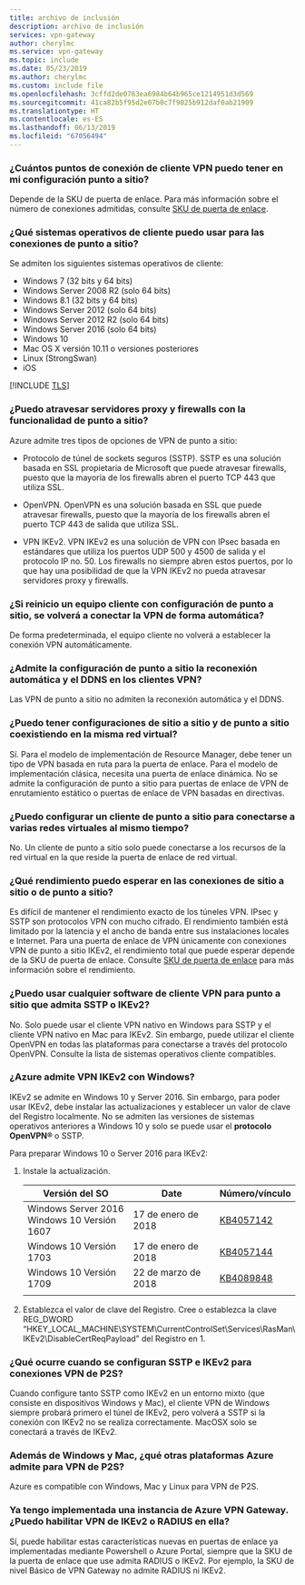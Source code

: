 ```yaml
---
title: archivo de inclusión
description: archivo de inclusión
services: vpn-gateway
author: cherylmc
ms.service: vpn-gateway
ms.topic: include
ms.date: 05/23/2019
ms.author: cherylmc
ms.custom: include file
ms.openlocfilehash: 3cffd2de0763ea6984b64b965ce1214951d3d569
ms.sourcegitcommit: 41ca82b5f95d2e07b0c7f9025b912daf0ab21909
ms.translationtype: HT
ms.contentlocale: es-ES
ms.lasthandoff: 06/13/2019
ms.locfileid: "67056494"
---
```

### <a name="how-many-vpn-client-endpoints-can-i-have-in-my-point-to-site-configuration"></a>¿Cuántos puntos de conexión de cliente VPN puedo tener en mi configuración punto a sitio?

Depende de la SKU de puerta de enlace. Para más información sobre el número de conexiones admitidas, consulte [SKU de puerta de enlace](../articles/vpn-gateway/vpn-gateway-about-vpngateways.md#gwsku).

### <a name="supportedclientos"></a>¿Qué sistemas operativos de cliente puedo usar para las conexiones de punto a sitio?

Se admiten los siguientes sistemas operativos de cliente:

* Windows 7 (32 bits y 64 bits)
* Windows Server 2008 R2 (solo 64 bits)
* Windows 8.1 (32 bits y 64 bits)
* Windows Server 2012 (solo 64 bits)
* Windows Server 2012 R2 (solo 64 bits)
* Windows Server 2016 (solo 64 bits)
* Windows 10
* Mac OS X versión 10.11 o versiones posteriores
* Linux (StrongSwan)
* iOS

[!INCLUDE [TLS](vpn-gateway-tls-updates.md)]

### <a name="can-i-traverse-proxies-and-firewalls-using-point-to-site-capability"></a>¿Puedo atravesar servidores proxy y firewalls con la funcionalidad de punto a sitio?

Azure admite tres tipos de opciones de VPN de punto a sitio:

* Protocolo de túnel de sockets seguros (SSTP). SSTP es una solución basada en SSL propietaria de Microsoft que puede atravesar firewalls, puesto que la mayoría de los firewalls abren el puerto TCP 443 que utiliza SSL.

* OpenVPN. OpenVPN es una solución basada en SSL que puede atravesar firewalls, puesto que la mayoría de los firewalls abren el puerto TCP 443 de salida que utiliza SSL.

* VPN IKEv2. VPN IKEv2 es una solución de VPN con IPsec basada en estándares que utiliza los puertos UDP 500 y 4500 de salida y el protocolo IP no. 50. Los firewalls no siempre abren estos puertos, por lo que hay una posibilidad de que la VPN IKEv2 no pueda atravesar servidores proxy y firewalls.

### <a name="if-i-restart-a-client-computer-configured-for-point-to-site-will-the-vpn-automatically-reconnect"></a>¿Si reinicio un equipo cliente con configuración de punto a sitio, se volverá a conectar la VPN de forma automática?

De forma predeterminada, el equipo cliente no volverá a establecer la conexión VPN automáticamente.

### <a name="does-point-to-site-support-auto-reconnect-and-ddns-on-the-vpn-clients"></a>¿Admite la configuración de punto a sitio la reconexión automática y el DDNS en los clientes VPN?

Las VPN de punto a sitio no admiten la reconexión automática y el DDNS.

### <a name="can-i-have-site-to-site-and-point-to-site-configurations-coexist-for-the-same-virtual-network"></a>¿Puedo tener configuraciones de sitio a sitio y de punto a sitio coexistiendo en la misma red virtual?

Sí. Para el modelo de implementación de Resource Manager, debe tener un tipo de VPN basada en ruta para la puerta de enlace. Para el modelo de implementación clásica, necesita una puerta de enlace dinámica. No se admite la configuración de punto a sitio para puertas de enlace de VPN de enrutamiento estático o puertas de enlace de VPN basadas en directivas.

### <a name="can-i-configure-a-point-to-site-client-to-connect-to-multiple-virtual-networks-at-the-same-time"></a>¿Puedo configurar un cliente de punto a sitio para conectarse a varias redes virtuales al mismo tiempo?

No. Un cliente de punto a sitio solo puede conectarse a los recursos de la red virtual en la que reside la puerta de enlace de red virtual.

### <a name="how-much-throughput-can-i-expect-through-site-to-site-or-point-to-site-connections"></a>¿Qué rendimiento puedo esperar en las conexiones de sitio a sitio o de punto a sitio?

Es difícil de mantener el rendimiento exacto de los túneles VPN. IPsec y SSTP son protocolos VPN con mucho cifrado. El rendimiento también está limitado por la latencia y el ancho de banda entre sus instalaciones locales e Internet. Para una puerta de enlace de VPN únicamente con conexiones VPN de punto a sitio IKEv2, el rendimiento total que puede esperar depende de la SKU de puerta de enlace. Consulte [SKU de puerta de enlace](../articles/vpn-gateway/vpn-gateway-about-vpngateways.md#gwsku) para más información sobre el rendimiento.

### <a name="can-i-use-any-software-vpn-client-for-point-to-site-that-supports-sstp-andor-ikev2"></a>¿Puedo usar cualquier software de cliente VPN para punto a sitio que admita SSTP o IKEv2?

No. Solo puede usar el cliente VPN nativo en Windows para SSTP y el cliente VPN nativo en Mac para IKEv2. Sin embargo, puede utilizar el cliente OpenVPN en todas las plataformas para conectarse a través del protocolo OpenVPN. Consulte la lista de sistemas operativos cliente compatibles.

### <a name="does-azure-support-ikev2-vpn-with-windows"></a>¿Azure admite VPN IKEv2 con Windows?

IKEv2 se admite en Windows 10 y Server 2016. Sin embargo, para poder usar IKEv2, debe instalar las actualizaciones y establecer un valor de clave del Registro localmente. No se admiten las versiones de sistemas operativos anteriores a Windows 10 y solo se puede usar el **protocolo OpenVPN®** o SSTP.

Para preparar Windows 10 o Server 2016 para IKEv2:

1. Instale la actualización.

   | Versión del SO | Date | Número/vínculo |
   |---|---|---|
   | Windows Server 2016<br>Windows 10 Versión 1607 | 17 de enero de 2018 | [KB4057142](https://support.microsoft.com/help/4057142/windows-10-update-kb4057142) |
   | Windows 10 Versión 1703 | 17 de enero de 2018 | [KB4057144](https://support.microsoft.com/help/4057144/windows-10-update-kb4057144) |
   | Windows 10 Versión 1709 | 22 de marzo de 2018 | [KB4089848](https://www.catalog.update.microsoft.com/search.aspx?q=kb4089848) |
   |  |  |  |

2. Establezca el valor de clave del Registro. Cree o establezca la clave REG_DWORD “HKEY_LOCAL_MACHINE\SYSTEM\CurrentControlSet\Services\RasMan\ IKEv2\DisableCertReqPayload” del Registro en 1.

### <a name="what-happens-when-i-configure-both-sstp-and-ikev2-for-p2s-vpn-connections"></a>¿Qué ocurre cuando se configuran SSTP e IKEv2 para conexiones VPN de P2S?

Cuando configure tanto SSTP como IKEv2 en un entorno mixto (que consiste en dispositivos Windows y Mac), el cliente VPN de Windows siempre probará primero el túnel de IKEv2, pero volverá a SSTP si la conexión con IKEv2 no se realiza correctamente. MacOSX solo se conectará a través de IKEv2.

### <a name="other-than-windows-and-mac-which-other-platforms-does-azure-support-for-p2s-vpn"></a>Además de Windows y Mac, ¿qué otras plataformas Azure admite para VPN de P2S?

Azure es compatible con Windows, Mac y Linux para VPN de P2S.

### <a name="i-already-have-an-azure-vpn-gateway-deployed-can-i-enable-radius-andor-ikev2-vpn-on-it"></a>Ya tengo implementada una instancia de Azure VPN Gateway. ¿Puedo habilitar VPN de IKEv2 o RADIUS en ella?

Sí, puede habilitar estas características nuevas en puertas de enlace ya implementadas mediante Powershell o Azure Portal, siempre que la SKU de la puerta de enlace que use admita RADIUS o IKEv2. Por ejemplo, la SKU de nivel Básico de VPN Gateway no admite RADIUS ni IKEv2.
